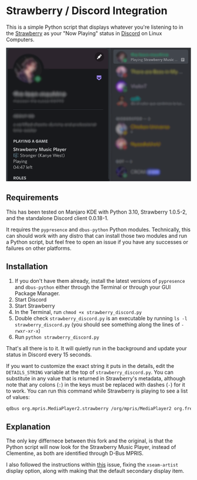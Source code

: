 Strawberry / Discord Integration
================================

This is a simple Python script that displays whatever you're listening to in the
[Strawberry](https://www.strawberrymusicplayer.org/) as your "Now Playing" status in 
[Discord](https://discord.com/) on Linux Computers.

![example](strawberry_discord.png)

Requirements
------------

This has been tested on Manjaro KDE with Python 3.10, Strawberry 1.0.5-2, and the standalone Discord client 0.0.18-1.

It requires the `pypresence` and `dbus-python` Python modules.  Technically, this can should work with any distro that can install those two modules and run a Python script, but feel free to open an issue if you have any successes or failures on other platforms.

Installation
-----

1. If you don't have them already, install the latest versions of `pypresence` and `dbus-python` either through the Terminal or through your GUI Package Manager.
2. Start Discord
3. Start Strawberry
4. In the Terminal, run `chmod +x strawberry_discord.py`
5. Double check `strawberry_discord.py` is an executable by running `ls -l strawberry_discord.py` (you should see something along the lines of `-rwxr-xr-x`)
6. Run `python strawberry_discord.py`

That's all there is to it.  It will quietly run in the background and update your status in Discord every 15 seconds.

If you want to customize the exact string it puts in the details, edit the `DETAILS_STRING` variable at the top of `strawberry_discord.py`.  You can substitute in any value that is returned in Strawberry's metadata, although note that any colons (`:`) in the keys must be replaced with dashes (`-`) for it to work.  You can run this command while Strawberry is playing to see a list of values:
```bash
qdbus org.mpris.MediaPlayer2.strawberry /org/mpris/MediaPlayer2 org.freedesktop.DBus.Properties.Get \org.mpris.MediaPlayer2.Player Metadata
```

Explanation
----------

The only key differnece between this fork and the original, is that the Python script will now look for the Strawberry Music Player, instead of Clementine, as both are identified through D-Bus MPRIS.

I also followed the instructions within [this](https://github.com/minneyar/clementine-discord/issues/4#issuecomment-819538510) issue, fixing the `xseam-artist` display option, along with making that the default secondary display item.